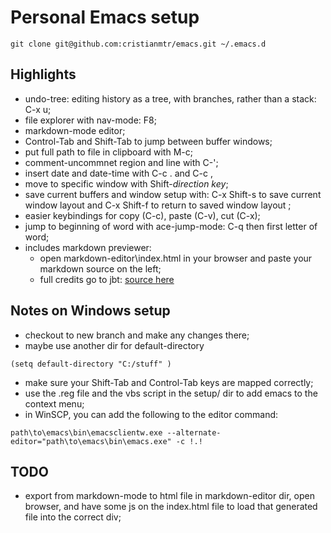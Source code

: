 # Personal Emacs setup

```
git clone git@github.com:cristianmtr/emacs.git ~/.emacs.d

```

## Highlights 

- undo-tree: editing history as a tree, with branches, rather than a stack: C-x u;
- file explorer with nav-mode: F8;
- markdown-mode editor;
- Control-Tab and Shift-Tab to jump between buffer windows;
- put full path to file in clipboard with M-c;
- comment-uncommnet region and line with C-';
- insert date and date-time with C-c . and C-c ,
- move to specific window with Shift-*direction key*;
- save current buffers and window setup with: C-x Shift-s to save current window layout and C-x Shift-f to return to saved window layout ;
- easier keybindings for copy (C-c), paste (C-v), cut (C-x);
- jump to beginning of word with ace-jump-mode: C-q then first letter of word;
- includes markdown previewer:
  - open markdown-editor\index.html in your browser and paste your markdown source on the left;
  - full credits go to jbt: [source here](https://github.com/jbt/markdown-editor)


## Notes on Windows setup

- checkout to new branch and make any changes there;
- maybe use another dir for default-directory
```emacs
(setq default-directory "C:/stuff" )
```
- make sure your Shift-Tab and Control-Tab keys are mapped correctly;
- use the .reg file and the vbs script in the setup/ dir to add emacs to the context menu;
- in WinSCP, you can add the following to the editor command:
```
path\to\emacs\bin\emacsclientw.exe --alternate-editor="path\to\emacs\bin\emacs.exe" -c !.!
```

## TODO

- export from markdown-mode to html file in markdown-editor dir, open browser, and have some js on the index.html file to load that generated file into the correct div;
